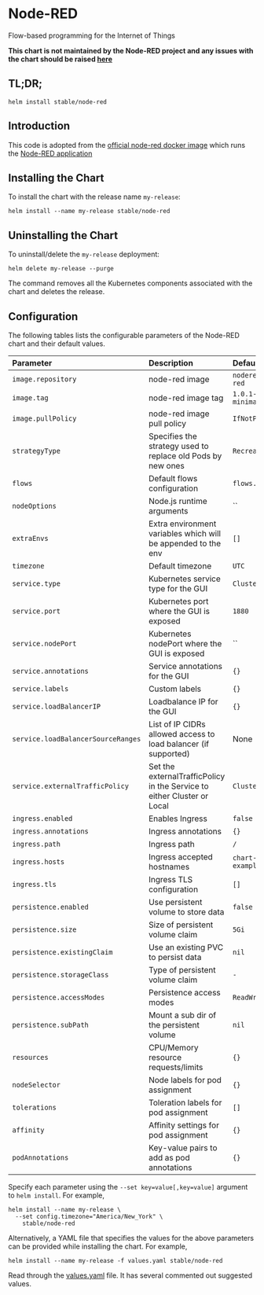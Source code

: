 # Node-RED

Flow-based programming for the Internet of Things

**This chart is not maintained by the Node-RED project and any issues with the chart should be raised [here](https://github.com/helm/charts/issues/new)**

## TL;DR;

```console
helm install stable/node-red
```

## Introduction

This code is adopted from the [official node-red docker image](https://hub.docker.com/r/nodered/node-red-docker/) which runs the [Node-RED application](https://nodered.org/)


## Installing the Chart

To install the chart with the release name `my-release`:

```console
helm install --name my-release stable/node-red
```
## Uninstalling the Chart

To uninstall/delete the `my-release` deployment:

```console
helm delete my-release --purge
```

The command removes all the Kubernetes components associated with the chart and deletes the release.

## Configuration

The following tables lists the configurable parameters of the Node-RED chart and their default values.

| Parameter                          | Description                                                             | Default                   |
|:---------------------------------- |:----------------------------------------------------------------------- |:------------------------- |
| `image.repository`                 | node-red image                                                          | `nodered/node-red`        |
| `image.tag`                        | node-red image tag                                                      | `1.0.1-12-minimal`        |
| `image.pullPolicy`                 | node-red image pull policy                                              | `IfNotPresent`            |
| `strategyType`                     | Specifies the strategy used to replace old Pods by new ones             | `Recreate`                |
| `flows`                            | Default flows configuration                                             | `flows.json`              |
| `nodeOptions`                      | Node.js runtime arguments                                               | ``                        |
| `extraEnvs`                        | Extra environment variables which will be appended to the env           | `[]`                      |
| `timezone`                         | Default timezone                                                        | `UTC`                     |
| `service.type`                     | Kubernetes service type for the GUI                                     | `ClusterIP`               |
| `service.port`                     | Kubernetes port where the GUI is exposed                                | `1880`                    |
| `service.nodePort`                 | Kubernetes nodePort where the GUI is exposed                            | ``                        |
| `service.annotations`              | Service annotations for the GUI                                         | `{}`                      |
| `service.labels`                   | Custom labels                                                           | `{}`                      |
| `service.loadBalancerIP`           | Loadbalance IP for the GUI                                              | `{}`                      |
| `service.loadBalancerSourceRanges` | List of IP CIDRs allowed access to load balancer (if supported)         | None                      |
| `service.externalTrafficPolicy`    | Set the externalTrafficPolicy in the Service to either Cluster or Local | `Cluster`                 |
| `ingress.enabled`                  | Enables Ingress                                                         | `false`                   |
| `ingress.annotations`              | Ingress annotations                                                     | `{}`                      |
| `ingress.path`                     | Ingress path                                                            | `/`                       |
| `ingress.hosts`                    | Ingress accepted hostnames                                              | `chart-example.local`     |
| `ingress.tls`                      | Ingress TLS configuration                                               | `[]`                      |
| `persistence.enabled`              | Use persistent volume to store data                                     | `false`                   |
| `persistence.size`                 | Size of persistent volume claim                                         | `5Gi`                     |
| `persistence.existingClaim`        | Use an existing PVC to persist data                                     | `nil`                     |
| `persistence.storageClass`         | Type of persistent volume claim                                         | `-`                       |
| `persistence.accessModes`          | Persistence access modes                                                | `ReadWriteOnce`           |
| `persistence.subPath`              | Mount a sub dir of the persistent volume                                | `nil`                     |
| `resources`                        | CPU/Memory resource requests/limits                                     | `{}`                      |
| `nodeSelector`                     | Node labels for pod assignment                                          | `{}`                      |
| `tolerations`                      | Toleration labels for pod assignment                                    | `[]`                      |
| `affinity`                         | Affinity settings for pod assignment                                    | `{}`                      |
| `podAnnotations`                   | Key-value pairs to add as pod annotations                               | `{}`                      |

Specify each parameter using the `--set key=value[,key=value]` argument to `helm install`. For example,

```console
helm install --name my-release \
  --set config.timezone="America/New_York" \
    stable/node-red
```

Alternatively, a YAML file that specifies the values for the above parameters can be provided while installing the chart. For example,

```console
helm install --name my-release -f values.yaml stable/node-red
```

Read through the [values.yaml](values.yaml) file. It has several commented out suggested values.
